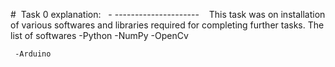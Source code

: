 #  Task 0 explanation:
 
- ---------------------
 
  This task was on installation of various softwares and libraries required for completing further tasks. The list of softwares
     -Python
          -NumPy
          -OpenCv
          
     -Arduino
